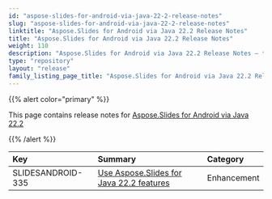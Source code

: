 ```yaml
---
id: "aspose-slides-for-android-via-java-22-2-release-notes"
slug: "aspose-slides-for-android-via-java-22-2-release-notes"
linktitle: "Aspose.Slides for Android via Java 22.2 Release Notes"
title: "Aspose.Slides for Android via Java 22.2 Release Notes"
weight: 110
description: "Aspose.Slides for Android via Java 22.2 Release Notes – the latest updates and fixes."
type: "repository"
layout: "release"
family_listing_page_title: "Aspose.Slides for Android via Java 22.2 Release Notes"
---
```


{{% alert color="primary" %}} 

This page contains release notes for [Aspose.Slides for Android via Java 22.2](https://releases.aspose.com/java/repo/com/aspose/aspose-slides/22.2/)

{{% /alert %}} 

|**Key**|**Summary**|**Category**|
| :- | :- | :- |
|SLIDESANDROID-335|[Use Aspose.Slides for Java 22.2 features](/slides/androidjava/aspose-slides-for-java-22-2-release-notes/)|Enhancement|


